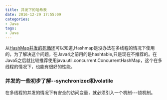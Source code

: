 ```yaml
---
title: 并发下的哈希表
date: 2016-12-29 17:55:09
categories: 
- Java
tags: 
- Java
---  
```

从[HashMap并发的死循环](https://fluge.github.io/2016/12/15/HashMap%E5%B9%B6%E5%8F%91%E7%9A%84%E6%AD%BB%E5%BE%AA%E7%8E%AF/)可以知道,Hashmap是没办法在多线程的情况下使用的，为了解决这个问题，在Java4之前用的是hashtable,只是现在不推荐的。在Java5之后就比较推荐使用java.util.concurrent.ConcurrentHashMap，这个在多线程的情况下，也能有很好的性能。  
### 并发的一些初步了解--synchronized和volatile  
在多线程的并发的情况下有安全的访问变量，就必须引入一个机制---锁机制。


